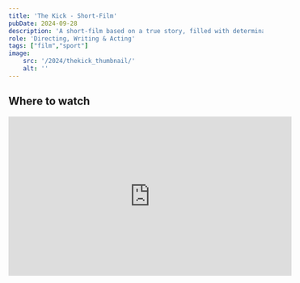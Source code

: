 ```yaml
---
title: 'The Kick - Short-Film'
pubDate: 2024-09-28
description: 'A short-film based on a true story, filled with determination, excitement and skill. The film tells the story of a young boy who has been injured for a long time and is finally returning to one of the things he loves most. The story is relatable by every athlete who has been through an injury.'
role: 'Directing, Writing & Acting'
tags: ["film","sport"]
image:
    src: '/2024/thekick_thumbnail/'
    alt: ''
---
```

## Where to watch
<iframe class="w-full" src="https://www.youtube.com/embed/jlQmpmpqoAM?vq=hd1080&rel=0&color=white" width="560" height="315" title="Locked In - Short Film" frameborder="0" allowfullscreen></iframe>

